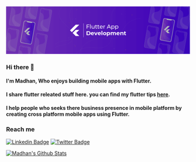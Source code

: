 ![](./images/top_banner.png)
### Hi there 👋

#### I'm Madhan, Who enjoys building mobile apps with Flutter.

#### I share flutter releated stuff here. you can find my flutter tips [here](https://github.com/madhanKMani/flutter_content_hub).

#### I help people who seeks there business presence in mobile platform by creating cross platform mobile apps using Flutter.

### Reach me

[![Linkedin Badge](https://img.shields.io/badge/LinkedIn-0077B5?style=for-the-badge&logo=linkedin&logoColor=white)](https://www.linkedin.com/in/madhankanakamani/)  [![Twitter Badge](https://img.shields.io/badge/Twitter-1DA1F2?style=for-the-badge&logo=twitter&logoColor=white)](https://twitter.com/MadhanKMani)

[![Madhan's Github Stats](https://github-readme-stats.vercel.app/api?username=madhanKMani&count_private=true&theme=default&show_icons=true)](https://github.com/madhanKMani)

<!--
**madhanKMani/madhanKMani** is a ✨ _special_ ✨ repository because its `README.md` (this file) appears on your GitHub profile.

Here are some ideas to get you started:

- 🔭 I’m currently working on ...
- 🌱 I’m currently learning ...
- 👯 I’m looking to collaborate on ...
- 🤔 I’m looking for help with ...
- 💬 Ask me about ...
- 📫 How to reach me: ...
- 😄 Pronouns: ...
- ⚡ Fun fact: ...
-->
